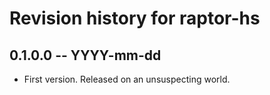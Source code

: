 # Revision history for raptor-hs

## 0.1.0.0 -- YYYY-mm-dd

* First version. Released on an unsuspecting world.
